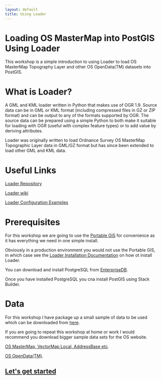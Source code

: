 ```yaml
--- 
layout: default
title: Using Loader
--- 
```


# Loading OS MasterMap into PostGIS Using Loader #
This workshop is a simple introduction to using Loader to load OS MasterMap Topography Layer and other OS OpenData(TM) datasets into PostGIS.

# What is Loader? #

A GML and KML loader written in Python that makes use of OGR 1.9. Source data can be in GML or KML format (including compressed files in GZ or ZIP format) and can be output to any of the formats supported by OGR. The source data can be prepared using a simple Python to both make it suitable for loading with OGR (useful with complex feature types) or to add value by deriving attributes.

Loader was originally written to load Ordnance Survey OS MasterMap Topographic Layer data in GML/GZ format but has since been extended to load other GML and KML data.

# Useful Links #
[Loader Repository](https://github.com/AstunTechnology/Loader)

[Loader wiki](https://github.com/AstunTechnology/Loader/wiki)

[Loader Configuration Examples](https://github.com/AstunTechnology/Loader/wiki/Configuration-examples)


# Prerequisites #
For this workshop we are going to use the [Portable GIS](http://www.archaeogeek.com/portable-gis.html) for convenience as it has everything we need in one simple install.

Obviously in a production environment you would not use the Portable GIS, in which case see the [Loader Installation Documentation](https://github.com/AstunTechnology/Loader/wiki/Installation) on how ot install Loader.

You can download and install PostgreSQL from [EnterpriseDB](http://www.enterprisedb.com/products-services-training/pgdownload#windows).

Once you have installed PostgreSQL you cna install PostGIS using Stack Builder.

# Data #
For this workshop I have package up a small sample of data to be used which can be downloaded from [here](https://my.pcloud.com/publink/show?code=XZi3VbZ88KyhH4PqaFYGzyY7xRyxh8xn3My).

If you are going to repeat this workshop at home or work I would recommend you download bigger sample data sets for the OS website.

[OS MasterMap, VectorMap Local, AddressBase etc](https://www.ordnancesurvey.co.uk/business-and-government/licensing/sample-data/discover-data.html).

[OS OpenData(TM)](https://www.ordnancesurvey.co.uk/opendatadownload/products.html).

## [Let's get started](http://aileenh.github.io/lets-get-started.html) ##
